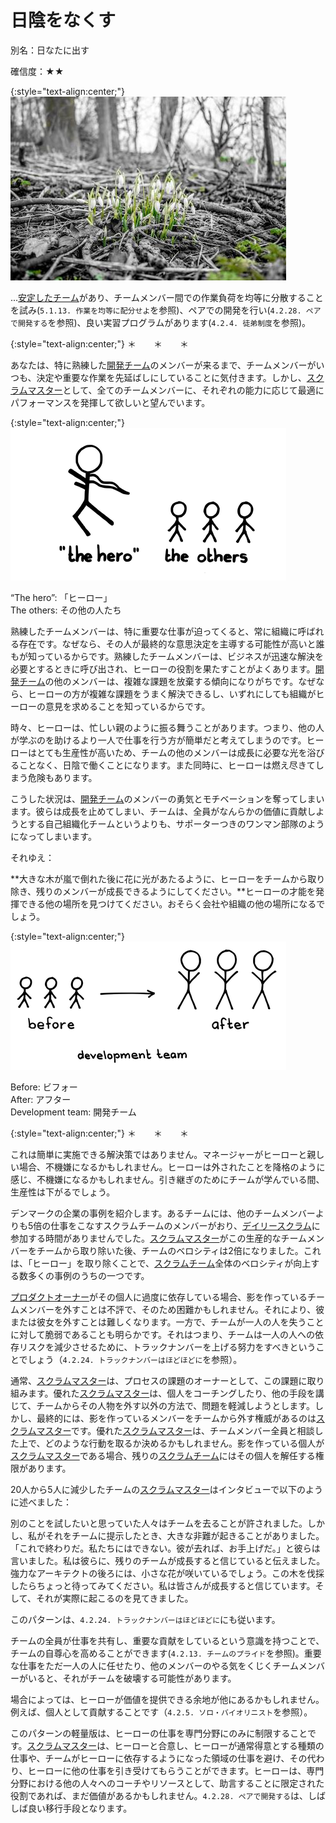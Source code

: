 # 日陰をなくす

別名：日なたに出す

確信度：★★

{:style="text-align:center;"}
![ch02_28_27_Remove_the_Shade1](Images/ch02_28_27_Remove_the_Shade1.png)

...​[安定したチーム](ch02_15_15_Stable_Teams.md)​があり、チームメンバー間での作業負荷を均等に分散することを試み(`5.1.13. 作業を均等に配分せよ`を参照)、ペアでの開発を行い(`4.2.28. ペアで開発する`を参照)、良い実習プログラムがあります(`4.2.4. 徒弟制度`を参照)。

{:style="text-align:center;"}
＊　　＊　　＊

あなたは、特に熟練した[開発チーム](ch02_14_14_Development_Team.md)​のメンバーが来るまで、チームメンバーがいつも、決定や重要な作業を先延ばしにしていることに気付きます。しかし、[スクラムマスター](ch02_20_19_ScrumMaster.md)として、全てのチームメンバーに、それぞれの能力に応じて最適にパフォーマンスを発揮して欲しいと望んでいます。

{:style="text-align:center;"}
![ch02_28_27_Remove_the_Shade2](Images/ch02_28_27_Remove_the_Shade2.png)

“The hero”: 「ヒーロー」<br>The others: その他の人たち

熟練したチームメンバーは、特に重要な仕事が迫ってくると、常に組織に呼ばれる存在です。なぜなら、その人が最終的な意思決定を主導する可能性が高いと誰もが知っているからです。熟練したチームメンバーは、ビジネスが迅速な解決を必要とするときに呼び出され、ヒーローの役割を果たすことがよくあります。[開発チーム](ch02_14_14_Development_Team.md)の他のメンバーは、複雑な課題を放棄する傾向になりがちです。なぜなら、ヒーローの方が複雑な課題をうまく解決できるし、いずれにしても組織がヒーローの意見を求めることを知っているからです。

時々、ヒーローは、忙しい親のように振る舞うことがあります。つまり、他の人が学ぶのを助けるより一人で仕事を行う方が簡単だと考えてしまうのです。ヒーローはとても生産性が高いため、チームの他のメンバーは成長に必要な光を浴びることなく、日陰で働くことになります。また同時に、ヒーローは燃え尽きてしまう危険もあります。

こうした状況は、[開発チーム](ch02_14_14_Development_Team.md)のメンバーの勇気とモチベーションを奪ってしまいます。彼らは成長を止めてしまい、チームは、全員がなんらかの価値に貢献しようとする自己組織化チームというよりも、サポーターつきのワンマン部隊のようになってしまいます。

それゆえ：

**大きな木が嵐で倒れた後に花に光があたるように、ヒーローをチームから取り除き、残りのメンバーが成長できるようにしてください。**ヒーローの才能を発揮できる他の場所を見つけてください。おそらく会社や組織の他の場所になるでしょう。

{:style="text-align:center;"}
![ch02_28_27_Remove_the_Shade3](Images/ch02_28_27_Remove_the_Shade3.png)

Before: ビフォー<br>After: アフター<br>Development team: 開発チーム

{:style="text-align:center;"}
＊　　＊　　＊

これは簡単に実施できる解決策ではありません。マネージャーがヒーローと親しい場合、不機嫌になるかもしれません。ヒーローは外されたことを降格のように感じ、不機嫌になるかもしれません。引き継ぎのためにチームが学んでいる間、生産性は下がるでしょう。

デンマークの企業の事例を紹介します。あるチームには、他のチームメンバーよりも5倍の仕事をこなすスクラムチームのメンバーがおり、[デイリースクラム](ch02_30_29_Daily_Scrum.md)に参加する時間がありませんでした。[スクラムマスター](ch02_20_19_ScrumMaster.md)がこの生産的なチームメンバーをチームから取り除いた後、チームのベロシティは2倍になりました。これは、「ヒーロー」を取り除くことで、[スクラムチーム](ch02_07_7_Scrum_Team.md)​全体のベロシティが向上する数多くの事例のうちの一つです。

​[プロダクトオーナー](ch02_11_11_Product_Owner.md)​がその個人に過度に依存している場合、影を作っているチームメンバーを外すことは不評で、そのため困難かもしれません。それにより、彼または彼女を外すことは難しくなります。一方で、チームが一人の人を失うことに対して脆弱であることも明らかです。それはつまり、チームは一人の人への依存リスクを減少させるために、トラックナンバーを上げる努力をすべきということでしょう（`4.2.24. トラックナンバーはほどほどに`を参照）。

通常、[スクラムマスター](ch02_20_19_ScrumMaster.md)は、プロセスの課題のオーナーとして、この課題に取り組みます。優れた[スクラムマスター](ch02_20_19_ScrumMaster.md)は、個人をコーチングしたり、他の手段を講じて、チームからその人物を外す以外の方法で、問題を軽減しようとします。しかし、最終的には、影を作っているメンバーをチームから外す権威があるのは[スクラムマスター](ch02_20_19_ScrumMaster.md)です。優れた[スクラムマスター](ch02_20_19_ScrumMaster.md)は、チームメンバー全員と相談した上で、どのような行動を取るか決めるかもしれません。影を作っている個人が[スクラムマスター](ch02_20_19_ScrumMaster.md)である場合、残りの[スクラムチーム](ch02_07_7_Scrum_Team.md)にはその個人を解任する権限があります。

20人から5人に減少したチームの[スクラムマスター](ch02_20_19_ScrumMaster.md)はインタビューで以下のように述べました：

別のことを試したいと思っていた人々はチームを去ることが許されました。しかし、私がそれをチームに提示したとき、大きな非難が起きることがありました。「これで終わりだ。私たちにはできない。彼が去れば、お手上げだ。」と彼らは言いました。私は彼らに、残りのチームが成長すると信じていると伝えました。強力なアーキテクトの後ろには、小さな花が咲いているでしょう。この木を伐採したらちょっと待ってみてください。私は皆さんが成長すると信じています。そして、それが実際に起こるのを見てきました。

このパターンは、`4.2.24. トラックナンバーはほどほどに`にも従います。

チームの全員が仕事を共有し、重要な貢献をしているという意識を持つことで、チームの自尊心を高めることができます(`4.2.13. チームのプライド`を参照)。重要な仕事をただ一人の人に任せたり、他のメンバーのやる気をくじくチームメンバーがいると、それがチームを破壊する可能性があります。

場合によっては、ヒーローが価値を提供できる余地が他にあるかもしれません。例えば、個人として貢献することです（`4.2.5. ソロ・バイオリニスト`を参照）。

このパターンの軽量版は、ヒーローの仕事を専門分野にのみに制限することです。[スクラムマスター](ch02_20_19_ScrumMaster.md)は、ヒーローと合意し、ヒーローが通常得意とする種類の仕事や、チームがヒーローに依存するようになった領域の仕事を避け、その代わり、ヒーローに他の仕事を引き受けてもらうことができます。ヒーローは、専門分野における他の人々へのコーチやリソースとして、助言することに限定された役割であれば、まだ価値があるかもしれません。`4.2.28. ペアで開発する`は、しばしば良い移行手段となります。

